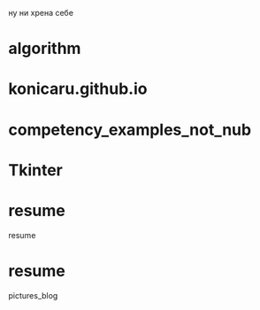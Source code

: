 ну ни хрена себе
# algorithm
# konicaru.github.io
# competency_examples_not_nub
# Tkinter
# resume
resume
# resume
pictures_blog
